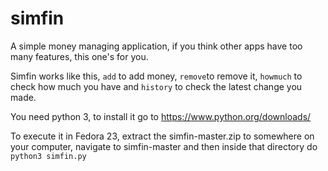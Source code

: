 # simfin
A simple money managing application, if you think other apps have too many features, this one's for you.

Simfin works like this, ```add``` to add money, ```remove```to remove it, ```howmuch``` to check how much you have and ```history``` to check the latest change you made.

You need python 3, to install it go to https://www.python.org/downloads/

To execute it in Fedora 23, extract the simfin-master.zip to somewhere on your computer, navigate to simfin-master and then inside that directory do ```python3 simfin.py```
